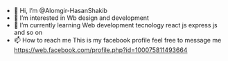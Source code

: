 - 👋 Hi, I’m @Alomgir-HasanShakib
- 👀 I’m interested in Wb design and development
- 🌱 I’m currently learning Web development tecnology react js express js and so on
- 📫 How to reach me This is my facebook profile feel free to message me
   https://web.facebook.com/profile.php?id=100075811493664

